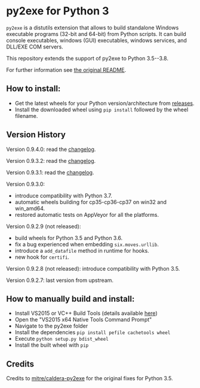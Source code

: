 py2exe for Python 3
===================

`py2exe` is a distutils extension that allows to build standalone
Windows executable programs (32-bit and 64-bit) from Python scripts.
It can build console executables, windows (GUI) executables, windows
services, and DLL/EXE COM servers.

This repository extends the support of py2exe to Python 3.5--3.8.

For further information see [the original README](README_ORIGINAL.rst).

How to install:
-------
- Get the latest wheels for your Python version/architecture from [releases](https://github.com/albertosottile/py2exe/releases).
- Install the downloaded wheel using `pip install` followed by the wheel filename. 

Version History
-------
Version 0.9.4.0:
read the [changelog](https://github.com/albertosottile/py2exe/releases/tag/v0.9.4.0).

Version 0.9.3.2:
read the [changelog](https://github.com/albertosottile/py2exe/releases/tag/v0.9.3.2).

Version 0.9.3.1:
read the [changelog](https://github.com/albertosottile/py2exe/releases/tag/v0.9.3.1).

Version 0.9.3.0:
- introduce compatibility with Python 3.7.
- automatic wheels building for cp35-cp36-cp37 on win32 and win_amd64.
- restored automatic tests on AppVeyor for all the platforms.

Version 0.9.2.9 (not released):
- build wheels for Python 3.5 and Python 3.6.
- fix a bug experienced when embedding `six.moves.urllib`.
- introduce a `add_datafile` method in runtime for hooks.
- new hook for `certifi`.

Version 0.9.2.8 (not released): introduce compatibility with Python 3.5.

Version 0.9.2.7: last version from upstream.

How to manually build and install:
-------
- Install VS2015 or VC++ Build Tools (details available [here](https://wiki.python.org/moin/WindowsCompilers#Microsoft_Visual_C.2B-.2B-_14.2_standalone:_Build_Tools_for_Visual_Studio_2019_.28x86.2C_x64.2C_ARM.2C_ARM64.29))
- Open the "VS2015 x64 Native Tools Command Prompt" 
- Navigate to the py2exe folder
- Install the dependencies `pip install pefile cachetools wheel`
- Execute `python setup.py bdist_wheel`
- Install the built wheel with `pip`

Credits
--------
Credits to [mitre/caldera-py2exe](https://github.com/mitre/caldera-py2exe) for the 
original fixes for Python 3.5.
